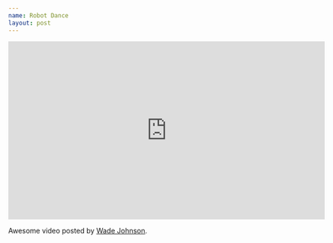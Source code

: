 ```yaml
---
name: Robot Dance
layout: post
---
```

<iframe class="aligncenter" width="640" height="360" src="https://www.youtube-nocookie.com/embed/gwjrfEoMEfY?rel=0" frameborder="0" allowfullscreen></iframe>

Awesome video posted by [Wade Johnson](http://djburn.com/).
